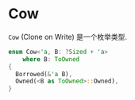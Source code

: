 
# Cow
`Cow` (Clone on Write) 是一个枚举类型.

```rust
enum Cow<'a, B: ?Sized + 'a>
    where B: ToOwned
{
  Borrowed(&'a B),
  Owned(<B as ToOwned>::Owned),
}
```
